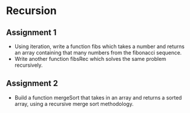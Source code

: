 # Recursion

## Assignment 1

- Using iteration, write a function fibs which takes a number and returns an array containing that many numbers from the fibonacci sequence.
- Write another function fibsRec which solves the same problem recursively.

## Assignment 2

- Build a function mergeSort that takes in an array and returns a sorted array, using a recursive merge sort methodology.
